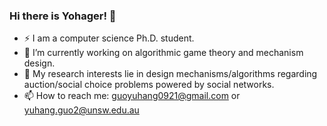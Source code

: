 ### Hi there is Yohager! 👋

- ⚡ I am a computer science Ph.D. student. 
- 🔭 I’m currently working on algorithmic game theory and mechanism design.
- 🌱 My research interests lie in design mechanisms/algorithms regarding auction/social choice problems powered by social networks.
- 📫 How to reach me: guoyuhang0921@gmail.com or yuhang.guo2@unsw.edu.au
<!--
**Yohager/Yohager** is a ✨ _special_ ✨ repository because its `README.md` (this file) appears on your GitHub profile.

Here are some ideas to get you started:

- 🔭 I’m currently working on ...
- 🌱 I’m currently learning ...
- 👯 I’m looking to collaborate on ...
- 🤔 I’m looking for help with ...
- 💬 Ask me about ...
- 📫 How to reach me: ...
- 😄 Pronouns: ...
- ⚡ Fun fact: ...
-->
